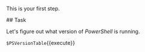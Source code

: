This is your first step.

## Task

Let's figure out what version of *PowerShell* is running.

`$PSVersionTable`{{execute}}
